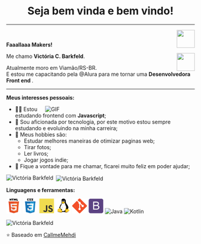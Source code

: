 <h1 align="center"> Seja bem vinda e bem vindo! </h1>
<hr />
<a href="https://github.com/vicbarkfeld" target="_blank">
  <img align="right" src="https://cdn.iconscout.com/icon/free/png-256/github-108-438008.png" width="48px" height="48px">
</a><br />
<p align="left" > 
  <b>Faaallaaa Makers!</b>
</p>
<a href="https://www.linkedin.com/in/victoria-barkfeld/" target="_blank">
  <img align="right" src="https://i.ibb.co/Kx2GSrT/linkedin.png" width="48px" height="48px">
</a>
<p align="left" >
Me chamo <b> Victória C. Barkfeld</b>.
</p>

Atualmente moro em Viamão/RS-BR.<br />
E estou me capacitando pela @Alura para me tornar uma <b>Desenvolvedora Front end </b>.
</p>

<hr />

**Meus interesses pessoais:**

<img align="right" alt="GIF" src="https://octocat-generator-assets.githubusercontent.com/my-octocat-1624478548998.png" width="400px" />

- 👩‍💻 Estou estudando frontend com **Javascript**;
- 💼 Sou aficionada por tecnologia, por este motivo estou sempre estudando e evoluindo na minha carreira;
- 👾 Meus hobbies são: 
  - Estudar melhores maneiras de otimizar paginas web; 
  - Tirar fotos;
  - Ler livros;
  - Jogar jogos indie;
- 💬 Fique a vontade para me chamar, ficarei muito feliz em poder ajudar;

<p>
  <img align="left" src="https://github-readme-stats.vercel.app/api/top-langs/?username=vicbarkfeld&layout=compact&theme=graywhite&title_color=268bd2" alt="Victória Barkfeld" />
</p>
<p>&nbsp;
  <img align="center" src="https://github-readme-stats.vercel.app/api?username=vicbarkfeld&count_private=true&show_icons=true&theme=graywhite&icon_color=268bd2&title_color=268bd2" alt="Victória Barkfeld" />
</p>

**Linguagens e ferramentas:**  

<p align="left">
<img src="https://raw.githubusercontent.com/devicons/devicon/master/icons/html5/html5-original-wordmark.svg" alt="html5" width="40" height="40"/> 
<img src="https://raw.githubusercontent.com/devicons/devicon/master/icons/css3/css3-original-wordmark.svg" alt="css3" width="40" height="40"/> 
<img src="https://raw.githubusercontent.com/devicons/devicon/master/icons/javascript/javascript-original.svg" alt="javascript" width="40" height="40"/> 
<img src="https://raw.githubusercontent.com/devicons/devicon/master/icons/linux/linux-original.svg" alt="linux" width="40" height="40" />
<img src="https://raw.githubusercontent.com/devicons/devicon/master/icons/git/git-original.svg" alt="git" width="40" height="40"/> 
<img src="https://raw.githubusercontent.com/devicons/devicon/master/icons/bootstrap/bootstrap-plain.svg" alt="Bootstrap" width="40" height="40" />
<img src="https://cdn.icon-icons.com/icons2/2415/PNG/512/java_original_wordmark_logo_icon_146459.png" alt="Java" width="40" height="40" />
<img src="https://cdn.icon-icons.com/icons2/2107/PNG/512/file_type_kotlin_icon_130487.png" alt="Kotlin" width="40" height="40" />
</p>




<p align="left"> <img src="https://komarev.com/ghpvc/?username=vicbarkfeld" alt="Victória Barkfeld" /> </p>

⭐️ Baseado em [CallmeMehdi](https://github.com/CallmeMehdi)
